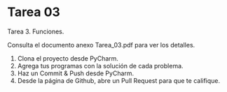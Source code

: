 # Tarea 03

Tarea 3. Funciones.

Consulta el documento anexo Tarea_03.pdf para ver los detalles.


1. Clona el proyecto desde PyCharm.
2. Agrega tus programas con la solución de cada problema.
3. Haz un Commit & Push desde PyCharm.
4. Desde la página de Github, abre un Pull Request para que te califique.
